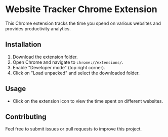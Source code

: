 # Website Tracker Chrome Extension

This Chrome extension tracks the time you spend on various websites and provides productivity analytics.

## Installation

1. Download the extension folder.
2. Open Chrome and navigate to `chrome://extensions/`.
3. Enable "Developer mode" (top right corner).
4. Click on "Load unpacked" and select the downloaded folder.

## Usage

- Click on the extension icon to view the time spent on different websites.

## Contributing

Feel free to submit issues or pull requests to improve this project.
